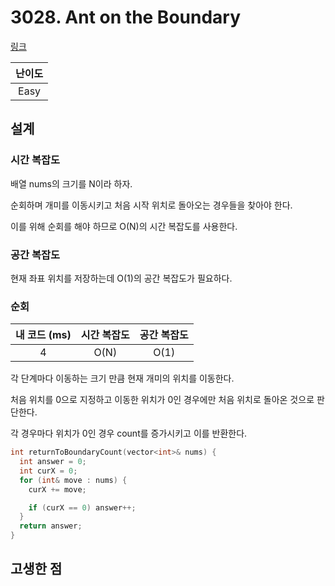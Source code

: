 # 3028. Ant on the Boundary

[링크](https://leetcode.com/problems/ant-on-the-boundary/)

| 난이도 |
| :----: |
|  Easy  |

## 설계

### 시간 복잡도

배열 nums의 크기를 N이라 하자.

순회하며 개미를 이동시키고 처음 시작 위치로 돌아오는 경우들을 찾아야 한다.

이를 위해 순회를 해야 하므로 O(N)의 시간 복잡도를 사용한다.

### 공간 복잡도

현재 좌표 위치를 저장하는데 O(1)의 공간 복잡도가 필요하다.

### 순회

| 내 코드 (ms) | 시간 복잡도 | 공간 복잡도 |
| :----------: | :---------: | :---------: |
|      4       |    O(N)     |    O(1)     |

각 단계마다 이동하는 크기 만큼 현재 개미의 위치를 이동한다.

처음 위치를 0으로 지정하고 이동한 위치가 0인 경우에만 처음 위치로 돌아온 것으로 판단한다.

각 경우마다 위치가 0인 경우 count를 증가시키고 이를 반환한다.

```cpp
int returnToBoundaryCount(vector<int>& nums) {
  int answer = 0;
  int curX = 0;
  for (int& move : nums) {
    curX += move;

    if (curX == 0) answer++;
  }
  return answer;
}
```

## 고생한 점
